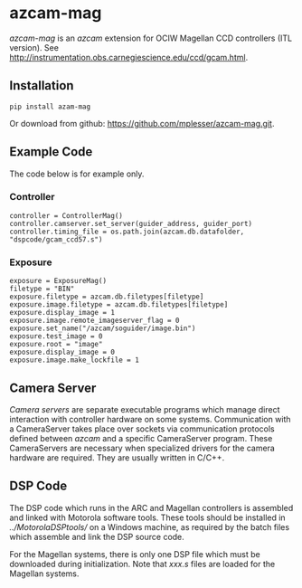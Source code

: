 # azcam-mag

*azcam-mag* is an *azcam* extension for OCIW Magellan CCD controllers (ITL version). See http://instrumentation.obs.carnegiescience.edu/ccd/gcam.html.

## Installation

`pip install azam-mag`

Or download from github: https://github.com/mplesser/azcam-mag.git.

## Example Code

The code below is for example only.

### Controller
    controller = ControllerMag()
    controller.camserver.set_server(guider_address, guider_port)
    controller.timing_file = os.path.join(azcam.db.datafolder, "dspcode/gcam_ccd57.s")

### Exposure
    exposure = ExposureMag()
    filetype = "BIN"
    exposure.filetype = azcam.db.filetypes[filetype]
    exposure.image.filetype = azcam.db.filetypes[filetype]
    exposure.display_image = 1
    exposure.image.remote_imageserver_flag = 0
    exposure.set_name("/azcam/soguider/image.bin")
    exposure.test_image = 0
    exposure.root = "image"
    exposure.display_image = 0
    exposure.image.make_lockfile = 1

## Camera Server
*Camera servers* are separate executable programs which manage direct interaction with 
controller hardware on some systems. Communication with a CameraServer takes place over sockets via 
communication protocols defined between *azcam* and a specific CameraServer program. These 
CameraServers are necessary when specialized drivers for the camera hardware are required.  They are 
usually written in C/C++. 

## DSP Code
The DSP code which runs in the ARC and Magellan controllers is assembled and linked with
Motorola software tools. These tools should be installed in *../MotorolaDSPtools/* on a
Windows machine, as required by the batch files which assemble and link the DSP source code.

For the Magellan systems, there is only one DSP file which must be downloaded during 
initialization. Note that *xxx.s* files are loaded for the Magellan systems.
